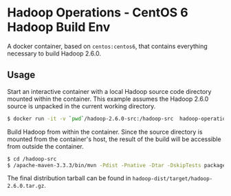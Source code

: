 # Hadoop Operations - CentOS 6 Hadoop Build Env

A docker container, based on `centos:centos6`, that contains everything
necessary to build Hadoop 2.6.0.

## Usage

Start an interactive container with a local Hadoop source code directory
mounted within the container. This example assumes the Hadoop 2.6.0 source
is unpacked in the current working directory.

```sh
$ docker run -it -v `pwd`/hadoop-2.6.0-src:/hadoop-src  hadoop-operations:hadoop-build
```

Build Hadoop from within the container. Since the source directory is mounted
from the container's host, the result of the build will be accessible from
outside the container.

```sh
$ cd /hadoop-src
$ /apache-maven-3.3.3/bin/mvn -Pdist -Pnative -Dtar -DskipTests package
```

The final distribution tarball can be found in `hadoop-dist/target/hadoop-2.6.0.tar.gz`.
